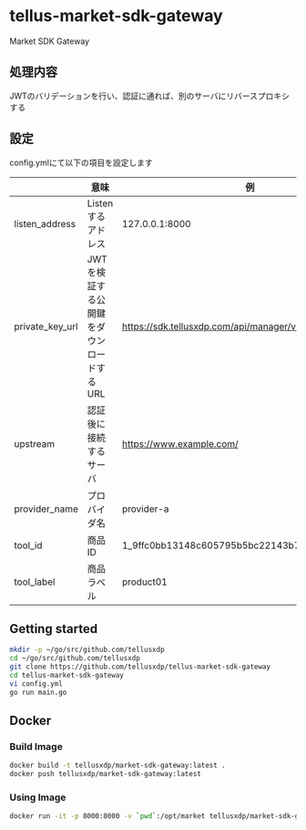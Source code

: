 # tellus-market-sdk-gateway

Market SDK Gateway

## 処理内容

JWTのバリデーションを行い、認証に通れば、別のサーバにリバースプロキシする

## 設定

config.ymlにて以下の項目を設定します

|                 | 意味                      | 例                                                   |
| --------------- | ----------------------- | --------------------------------------------------- |
| listen_address  | Listenするアドレス            | 127.0.0.1:8000                                      |
| private_key_url | JWTを検証する公開鍵をダウンロードするURL | https://sdk.tellusxdp.com/api/manager/v1/auth/public_keys |
| upstream        | 認証後に接続するサーバ             | https://www.example.com/                            |
| provider_name   | プロバイダ名                    | provider-a                                           |
| tool_id         | 商品ID                    | 1_9ffc0bb13148c605795b5bc22143b7b00c30ad            |
| tool_label      | 商品ラベル                 | product01                                           |



## Getting started

```bash
mkdir -p ~/go/src/github.com/tellusxdp
cd ~/go/src/github.com/tellusxdp
git clone https://github.com/tellusxdp/tellus-market-sdk-gateway
cd tellus-market-sdk-gateway
vi config.yml
go run main.go
```


## Docker

### Build Image

```bash
docker build -t tellusxdp/market-sdk-gateway:latest .
docker push tellusxdp/market-sdk-gateway:latest
```

### Using Image

```bash
docker run -it -p 8000:8000 -v `pwd`:/opt/market tellusxdp/market-sdk-gateway:latest
```